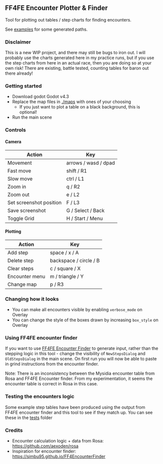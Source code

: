 ## FF4FE Encounter Plotter & Finder
Tool for plotting out tables / step charts for finding encounters.

See [examples](./.examples/) for some generated paths.

### Disclaimer
This is a new WIP project, and there may still be bugs to iron out. I will probably use the charts generated here in my practice runs, but if you use the step charts from here in an actual race, then you are doing so at your own risk! There are existing, battle tested, counting tables for baron out there already!

### Getting started
 - Download godot Godot v4.3
 - Replace the map files in [./maps](./maps) with ones of your choosing
   - If you just want to plot a table on a black background, this is optional!
 - Run the main scene

### Controls
#### Camera
|Action    |Key                    |
|----------|-----------------------|
|Movement  |arrows / wasd / dpad   |
|Fast move |shift / R1             |
|Slow move |ctrl / L1              |
|Zoom in   |q / R2                 |
|Zoom out  |e / L2                 |
|Set screenshot position  |F / L3  |
|Save screenshot |G / Select / Back|
|Toggle Grid |H / Start / Menu     |

#### Plotting
|Action      |Key                      |
|------------|-------------------------|
|Add step    |space / x / A            |
|Delete step |backspace / circle / B   |
|Clear steps |c / square / X           |
|Encounter menu | m / triangle / Y     |
|Change map  |p / R3                   |

### Changing how it looks
 - You can make all encounters visible by enabling `verbose_mode` on Overlay
 - You can change the style of the boxes drawn by increasing `box_style` on Overlay

### Using FF4FE encounter finder
If you want to use [FF4FE Encounter Finder](https://simbu95.github.io/FF4EncounterFinder/) to generate input, rather than
the stepping logic in this tool - change the visibility of `NewStepsDialog` and `OldStepsDialog` in the main scene. On first run you
will now be able to paste in grind instructions from the encounter finder.

Note: There is an inconsistency between the Mysidia encounter table from Rosa and FF4FE Encounter finder.
From my experimentation, it seems the encounter table is correct in Rosa in this case.

### Testing the encounters logic
Some example step tables have been produced using the output from FF4FE encounter finder and this tool to see if they match up.
You can see these in the [tests](./.tests/) folder

### Credits
 - Encounter calculation logic + data from Rosa: https://github.com/aexoden/rosa
 - Inspiration for encounter finder: https://simbu95.github.io/FF4EncounterFinder
